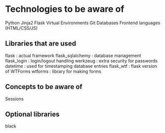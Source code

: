# Technologies to be aware of
Python
Jinja2
Flask
Virtual Environments
Git
Databases
Frontend languages (HTML/CSS/JS)

## Libraries that are used
flask : actual framework
flask_sqlalchemy : database management
flask_login : login/logout handling
werkzeug : extra security for passwords
datetime : used for timestamping database entries
flask_wtf : flask version of WTForms
wtforms : library for making forms

## Concepts to be aware of
Sessions

## Optional libraries
black